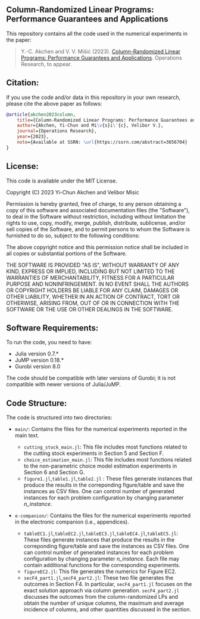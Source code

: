 Column-Randomized Linear Programs: Performance Guarantees and Applications
-------------------------------

This repository contains all the code used in the numerical experiments in the paper:

> Y.-C. Akchen and V. V. Mišić (2023). [Column-Randomized Linear Programs: Performance Guarantees and Applications](https://ssrn.com/abstract=3656704). Operations Research, to appear.

Citation:
---------

If you use the code and/or data in this repository in your own research, please cite the above paper as follows:

```bibtex
@article{akchen2023column,
	title={Column-Randomized Linear Programs: Performance Guarantees and Applications},
	author={Akchen, Yi-Chun and Mi\v{s}i\'{c}, Velibor V.},
	journal={Operations Research},
	year={2023},
	note={Available at SSRN: \url{https://ssrn.com/abstract=3656704}
}
```

License:
--------

This code is available under the MIT License.

Copyright (C) 2023 Yi-Chun Akchen and Velibor Misic

Permission is hereby granted, free of charge, to any person obtaining a copy of this software and associated documentation files (the "Software"), to deal in the Software without restriction, including without limitation the rights to use, copy, modify, merge, publish, distribute, sublicense, and/or sell copies of the Software, and to permit persons to whom the Software is furnished to do so, subject to the following conditions:

The above copyright notice and this permission notice shall be included in all copies or substantial portions of the Software.

THE SOFTWARE IS PROVIDED "AS IS", WITHOUT WARRANTY OF ANY KIND, EXPRESS OR IMPLIED, INCLUDING BUT NOT LIMITED TO THE WARRANTIES OF MERCHANTABILITY, FITNESS FOR A PARTICULAR PURPOSE AND NONINFRINGEMENT. IN NO EVENT SHALL THE AUTHORS OR COPYRIGHT HOLDERS BE LIABLE FOR ANY CLAIM, DAMAGES OR OTHER LIABILITY, WHETHER IN AN ACTION OF CONTRACT, TORT OR OTHERWISE, ARISING FROM, OUT OF OR IN CONNECTION WITH THE SOFTWARE OR THE USE OR OTHER DEALINGS IN THE SOFTWARE.


Software Requirements:
----------------------

To run the code, you need to have:
+ Julia version 0.7.*
+ JuMP version 0.18.*
+ Gurobi version 8.0

The code should be compatible with later versions of Gurobi; it is not compatible with newer versions of Julia/JuMP.


Code Structure:
---------------

The code is structured into two directories:

+ `main/`: Contains the files for the numerical experiments reported in the main text. 
  + `cutting_stock_main.jl`: This file includes most functions related to the cutting stock experiments in Section 5 and Section F.
  + `choice_estimation_main.jl`: This file includes most functions related to the non-parametric choice model estimation experiments in Section 6 and Section G.
  + `figure1.jl`,`table1.jl`,`table2.jl` : These files generate instances that produce the results in the correponding figure/table and save the instances as CSV files. One can control number of generated instances for each problem configuration by changing parameter *n_instance*.


+ `e-companion/`: Contains the files for the numerical experiments reported in the electronic companion (i.e., appendices).
    + `tableEC1.jl`,`tableEC2.jl`,`tableEC3.jl`,`tableEC4.jl`,`tableEC5.jl`: These files generate instances that produce the results in the correponding figure/table and save the instances as CSV files. One can control number of generated instances for each problem configuration by changing parameter *n_instance*. Each file may contain additional functions for the corresponding experiments.
    + `figureEC2.jl`: This file generates the numerics for Figure EC2.
    + `secF4_part1.jl`,`secF4_part2.jl`: These two file generates the outcomes in Section F4. In particular, `secF4_part1.jl` focuses on the exact solution approach via column generation. `secF4_part2.jl` discusses the outcomes from the column-randomized LPs and obtain the number of unique columns, the maximum and average incidence of columns, and other quantities discussed in the section.
